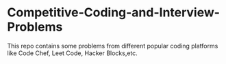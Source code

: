 # Competitive-Coding-and-Interview-Problems

This repo contains some problems from different popular coding platforms like Code Chef, Leet Code, Hacker Blocks,etc.
